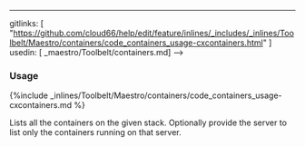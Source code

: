 ---
gitlinks: [ "https://github.com/cloud66/help/edit/feature/inlines/_includes/_inlines/Toolbelt/Maestro/containers/code_containers_usage-cxcontainers.html" ]
 usedin: [ _maestro/Toolbelt/containers.md] -->


### Usage



{%include _inlines/Toolbelt/Maestro/containers/code_containers_usage-cxcontainers.md %}

Lists all the containers on the given stack. Optionally provide the server to list only the containers running on that server.


